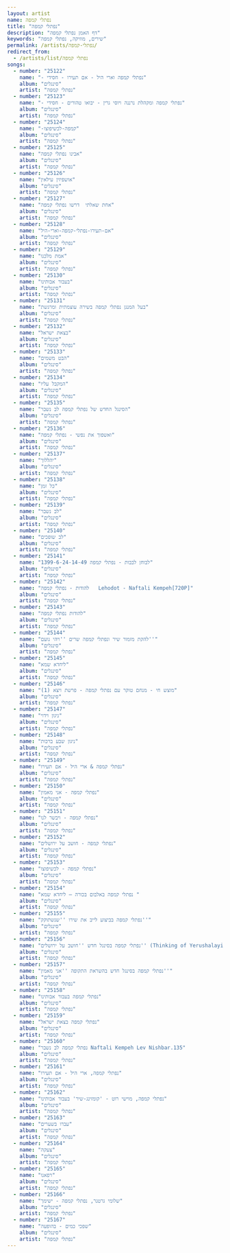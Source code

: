 ```yaml
---
layout: artist
name: נפתלי קמפה
title: "נפתלי קמפה"
description: "דף האמן נפתלי קמפה"
keywords: "שירים, מוזיקה, נפתלי קמפה"
permalink: /artists/נפתלי-קמפה/
redirect_from:
  - /artists/list/נפתלי קמפה
songs:
  - number: "25122"
    name: "- נפתלי קמפה וארי היל - אם תעירו - חסידי"
    album: "סינגלים"
    artist: "נפתלי קמפה"
  - number: "25123"
    name: "- נפתלי קמפה ומקהלת נרננה ויוסי גרין - יבואו טהורים - חסידי"
    album: "סינגלים"
    artist: "נפתלי קמפה"
  - number: "25124"
    name: "-קמפה-לכשיפוצו"
    album: "סינגלים"
    artist: "נפתלי קמפה"
  - number: "25125"
    name: "אבינו נפתלי קמפה"
    album: "סינגלים"
    artist: "נפתלי קמפה"
  - number: "25126"
    name: "אושפיזין עילאין"
    album: "סינגלים"
    artist: "נפתלי קמפה"
  - number: "25127"
    name: "אחת שאלתי  דרשו נפתלי קמפה"
    album: "סינגלים"
    artist: "נפתלי קמפה"
  - number: "25128"
    name: "אם-תעירו-נפתלי-קמפה-וארי-היל"
    album: "סינגלים"
    artist: "נפתלי קמפה"
  - number: "25129"
    name: "אמת מלכנו"
    album: "סינגלים"
    artist: "נפתלי קמפה"
  - number: "25130"
    name: "בעבור אבותינו"
    album: "סינגלים"
    artist: "נפתלי קמפה"
  - number: "25131"
    name: "בעל המנגן נפתלי קמפה בשירה עוצמתית ומרגשת"
    album: "סינגלים"
    artist: "נפתלי קמפה"
  - number: "25132"
    name: "בצאת ישראל"
    album: "סינגלים"
    artist: "נפתלי קמפה"
  - number: "25133"
    name: "הבט משמים"
    album: "סינגלים"
    artist: "נפתלי קמפה"
  - number: "25134"
    name: "המקבל עליו"
    album: "סינגלים"
    artist: "נפתלי קמפה"
  - number: "25135"
    name: "הסינגל החדש של נפתלי קמפה לב נשבר"
    album: "סינגלים"
    artist: "נפתלי קמפה"
  - number: "25136"
    name: "ואשפוך את נפשי - נפתלי קמפה"
    album: "סינגלים"
    artist: "נפתלי קמפה"
  - number: "25137"
    name: "יהללוך"
    album: "סינגלים"
    artist: "נפתלי קמפה"
  - number: "25138"
    name: "כל זמן"
    album: "סינגלים"
    artist: "נפתלי קמפה"
  - number: "25139"
    name: "לב נשבר"
    album: "סינגלים"
    artist: "נפתלי קמפה"
  - number: "25140"
    name: "לב שופכים"
    album: "סינגלים"
    artist: "נפתלי קמפה"
  - number: "25141"
    name: "לבוחן לבבות - נפתלי קמפה 1399-6-24-14-49"
    album: "סינגלים"
    artist: "נפתלי קמפה"
  - number: "25142"
    name: "להודות - נפתלי קמפה   Lehodot - Naftali Kempeh[720P]"
    album: "סינגלים"
    artist: "נפתלי קמפה"
  - number: "25143"
    name: "להודות נפתלי קמפה"
    album: "סינגלים"
    artist: "נפתלי קמפה"
  - number: "25144"
    name: "להקת מזמור שיר ונפתלי קמפה שרים ''ויהי נועם''"
    album: "סינגלים"
    artist: "נפתלי קמפה"
  - number: "25145"
    name: "ליחדא שמא"
    album: "סינגלים"
    artist: "נפתלי קמפה"
  - number: "25146"
    name: "מוצש חי - מנחם טוקר עם נפתלי קמפה - פרשת ויצא (1)"
    album: "סינגלים"
    artist: "נפתלי קמפה"
  - number: "25147"
    name: "ניגון וידוי"
    album: "סינגלים"
    artist: "נפתלי קמפה"
  - number: "25148"
    name: "ניגון שבע ברכות"
    album: "סינגלים"
    artist: "נפתלי קמפה"
  - number: "25149"
    name: "נפתלי קמפה & ארי היל - אם תעירו"
    album: "סינגלים"
    artist: "נפתלי קמפה"
  - number: "25150"
    name: "נפתלי קמפה - אני מאמין"
    album: "סינגלים"
    artist: "נפתלי קמפה"
  - number: "25151"
    name: "נפתלי קמפה - ויבשר לנו"
    album: "סינגלים"
    artist: "נפתלי קמפה"
  - number: "25152"
    name: "נפתלי קמפה - חושב על ירושלים"
    album: "סינגלים"
    artist: "נפתלי קמפה"
  - number: "25153"
    name: "נפתלי קמפה - לכשיפוצו"
    album: "סינגלים"
    artist: "נפתלי קמפה"
  - number: "25154"
    name: "נפתלי קמפה באלבום בכורה – ליחדא שמא "
    album: "סינגלים"
    artist: "נפתלי קמפה"
  - number: "25155"
    name: "נפתלי קמפה בביצוע לייב את שירו ''שנשתוקק''"
    album: "סינגלים"
    artist: "נפתלי קמפה"
  - number: "25156"
    name: "נפתלי קמפה בסינגל חדש ''חושב על ירושלים'' (Thinking of Yerushalayim) מתוך האלבום ה3 החדש 'כמלאך'"
    album: "סינגלים"
    artist: "נפתלי קמפה"
  - number: "25157"
    name: "נפתלי קמפה בסינגל חדש בהשראת התקופה ''אני מאמין''"
    album: "סינגלים"
    artist: "נפתלי קמפה"
  - number: "25158"
    name: "נפתלי קמפה בעבור אבותינו"
    album: "סינגלים"
    artist: "נפתלי קמפה"
  - number: "25159"
    name: "נפתלי קמפה בצאת ישראל"
    album: "סינגלים"
    artist: "נפתלי קמפה"
  - number: "25160"
    name: "נפתלי קמפה לב נשבר Naftali Kempeh Lev Nishbar.135"
    album: "סינגלים"
    artist: "נפתלי קמפה"
  - number: "25161"
    name: "נפתלי קמפה, ארי היל - אם תעירו"
    album: "סינגלים"
    artist: "נפתלי קמפה"
  - number: "25162"
    name: "נפתלי קמפה, מוישי רוט - 'קומזינג-שיר' בעבור אבותינו"
    album: "סינגלים"
    artist: "נפתלי קמפה"
  - number: "25163"
    name: "עברו בשערים"
    album: "סינגלים"
    artist: "נפתלי קמפה"
  - number: "25164"
    name: "צעקה"
    album: "סינגלים"
    artist: "נפתלי קמפה"
  - number: "25165"
    name: "רפאנו"
    album: "סינגלים"
    artist: "נפתלי קמפה"
  - number: "25166"
    name: "שלומי גרטנר, נפתלי קמפה - ישימך"
    album: "סינגלים"
    artist: "נפתלי קמפה"
  - number: "25167"
    name: "שפכי כמים - בהופעה"
    album: "סינגלים"
    artist: "נפתלי קמפה"
---
```

